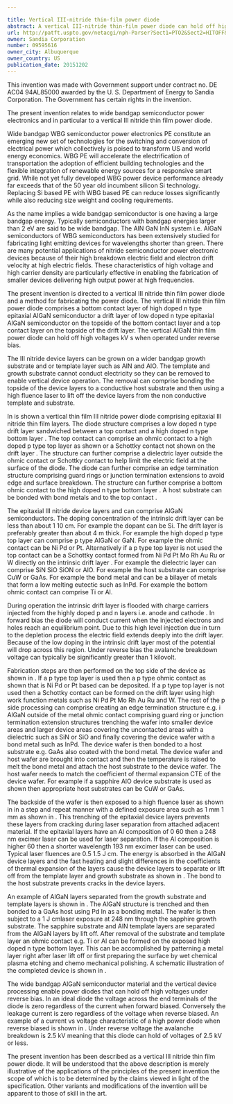 ```yaml
---

title: Vertical III-nitride thin-film power diode
abstract: A vertical III-nitride thin-film power diode can hold off high voltages (kV's) when operated under reverse bias. The III-nitride device layers can be grown on a wider bandgap template layer and growth substrate, which can be removed by laser lift-off of the epitaxial device layers grown thereon.
url: http://patft.uspto.gov/netacgi/nph-Parser?Sect1=PTO2&Sect2=HITOFF&p=1&u=%2Fnetahtml%2FPTO%2Fsearch-adv.htm&r=1&f=G&l=50&d=PALL&S1=09595616&OS=09595616&RS=09595616
owner: Sandia Corporation
number: 09595616
owner_city: Albuquerque
owner_country: US
publication_date: 20151202
---
```

This invention was made with Government support under contract no. DE AC04 94AL85000 awarded by the U. S. Department of Energy to Sandia Corporation. The Government has certain rights in the invention.

The present invention relates to wide bandgap semiconductor power electronics and in particular to a vertical III nitride thin film power diode.

Wide bandgap WBG semiconductor power electronics PE constitute an emerging new set of technologies for the switching and conversion of electrical power which collectively is poised to transform US and world energy economics. WBG PE will accelerate the electrification of transportation the adoption of efficient building technologies and the flexible integration of renewable energy sources for a responsive smart grid. While not yet fully developed WBG power device performance already far exceeds that of the 50 year old incumbent silicon Si technology. Replacing Si based PE with WBG based PE can reduce losses significantly while also reducing size weight and cooling requirements.

As the name implies a wide bandgap semiconductor is one having a large bandgap energy. Typically semiconductors with bandgap energies larger than 2 eV are said to be wide bandgap. The AlN GaN InN system i.e. AlGaN semiconductors of WBG semiconductors has been extensively studied for fabricating light emitting devices for wavelengths shorter than green. There are many potential applications of nitride semiconductor power electronic devices because of their high breakdown electric field and electron drift velocity at high electric fields. These characteristics of high voltage and high carrier density are particularly effective in enabling the fabrication of smaller devices delivering high output power at high frequencies.

The present invention is directed to a vertical III nitride thin film power diode and a method for fabricating the power diode. The vertical III nitride thin film power diode comprises a bottom contact layer of high doped n type epitaxial AlGaN semiconductor a drift layer of low doped n type epitaxial AlGaN semiconductor on the topside of the bottom contact layer and a top contact layer on the topside of the drift layer. The vertical AlGaN thin film power diode can hold off high voltages kV s when operated under reverse bias.

The III nitride device layers can be grown on a wider bandgap growth substrate and or template layer such as AlN and AlO. The template and growth substrate cannot conduct electricity so they can be removed to enable vertical device operation. The removal can comprise bonding the topside of the device layers to a conductive host substrate and then using a high fluence laser to lift off the device layers from the non conductive template and substrate.

In is shown a vertical thin film III nitride power diode comprising epitaxial III nitride thin film layers. The diode structure comprises a low doped n type drift layer sandwiched between a top contact and a high doped n type bottom layer . The top contact can comprise an ohmic contact to a high doped p type top layer as shown or a Schottky contact not shown on the drift layer . The structure can further comprise a dielectric layer outside the ohmic contact or Schottky contact to help limit the electric field at the surface of the diode. The diode can further comprise an edge termination structure comprising guard rings or junction termination extensions to avoid edge and surface breakdown. The structure can further comprise a bottom ohmic contact to the high doped n type bottom layer . A host substrate can be bonded with bond metals and to the top contact .

The epitaxial III nitride device layers and can comprise AlGaN semiconductors. The doping concentration of the intrinsic drift layer can be less than about 1 10 cm. For example the dopant can be Si. The drift layer is preferably greater than about 4 m thick. For example the high doped p type top layer can comprise p type AlGaN or GaN. For example the ohmic contact can be Ni Pd or Pt. Alternatively if a p type top layer is not used the top contact can be a Schottky contact formed from Ni Pd Pt Mo Rh Au Ru or W directly on the intrinsic drift layer . For example the dielectric layer can comprise SiN SiO SiON or AlO. For example the host substrate can comprise CuW or GaAs. For example the bond metal and can be a bilayer of metals that form a low melting eutectic such as InPd. For example the bottom ohmic contact can comprise Ti or Al.

During operation the intrinsic drift layer is flooded with charge carriers injected from the highly doped p and n layers i.e. anode and cathode . In forward bias the diode will conduct current when the injected electrons and holes reach an equilibrium point. Due to this high level injection due in turn to the depletion process the electric field extends deeply into the drift layer. Because of the low doping in the intrinsic drift layer most of the potential will drop across this region. Under reverse bias the avalanche breakdown voltage can typically be significantly greater than 1 kilovolt.

Fabrication steps are then performed on the top side of the device as shown in . If a p type top layer is used then a p type ohmic contact as shown that is Ni Pd or Pt based can be deposited. If a p type top layer is not used then a Schottky contact can be formed on the drift layer using high work function metals such as Ni Pd Pt Mo Rh Au Ru and W. The rest of the p side processing can comprise creating an edge termination structure e.g. i AlGaN outside of the metal ohmic contact comprising guard ring or junction termination extension structures trenching the wafer into smaller device areas and larger device areas covering the uncontacted areas with a dielectric such as SiN or SiO and finally covering the device wafer with a bond metal such as InPd. The device wafer is then bonded to a host substrate e.g. GaAs also coated with the bond metal. The device wafer and host wafer are brought into contact and then the temperature is raised to melt the bond metal and attach the host substrate to the device wafer. The host wafer needs to match the coefficient of thermal expansion CTE of the device wafer. For example if a sapphire AlO device substrate is used as shown then appropriate host substrates can be CuW or GaAs.

The backside of the wafer is then exposed to a high fluence laser as shown in in a step and repeat manner with a defined exposure area such as 1 mm 1 mm as shown in . This trenching of the epitaxial device layers prevents these layers from cracking during laser separation from attached adjacent material. If the epitaxial layers have an Al composition of 0 60 then a 248 nm excimer laser can be used for laser separation. If the Al composition is higher 60 then a shorter wavelength 193 nm excimer laser can be used. Typical laser fluences are 0.5 1.5 J cm. The energy is absorbed in the AlGaN device layers and the fast heating and slight differences in the coefficients of thermal expansion of the layers cause the device layers to separate or lift off from the template layer and growth substrate as shown in . The bond to the host substrate prevents cracks in the device layers.

An example of AlGaN layers separated from the growth substrate and template layers is shown in . The AlGaN structure is trenched and then bonded to a GaAs host using Pd In as a bonding metal. The wafer is then subject to a 1 J cmlaser exposure at 248 nm through the sapphire growth substrate. The sapphire substrate and AlN template layers are separated from the AlGaN layers by lift off. After removal of the substrate and template layer an ohmic contact e.g. Ti or Al can be formed on the exposed high doped n type bottom layer. This can be accomplished by patterning a metal layer right after laser lift off or first preparing the surface by wet chemical plasma etching and chemo mechanical polishing. A schematic illustration of the completed device is shown in .

The wide bandgap AlGaN semiconductor material and the vertical device processing enable power diodes that can hold off high voltages under reverse bias. In an ideal diode the voltage across the end terminals of the diode is zero regardless of the current when forward biased. Conversely the leakage current is zero regardless of the voltage when reverse biased. An example of a current vs voltage characteristic of a high power diode when reverse biased is shown in . Under reverse voltage the avalanche breakdown is 2.5 kV meaning that this diode can hold of voltages of 2.5 kV or less.

The present invention has been described as a vertical III nitride thin film power diode. It will be understood that the above description is merely illustrative of the applications of the principles of the present invention the scope of which is to be determined by the claims viewed in light of the specification. Other variants and modifications of the invention will be apparent to those of skill in the art.

